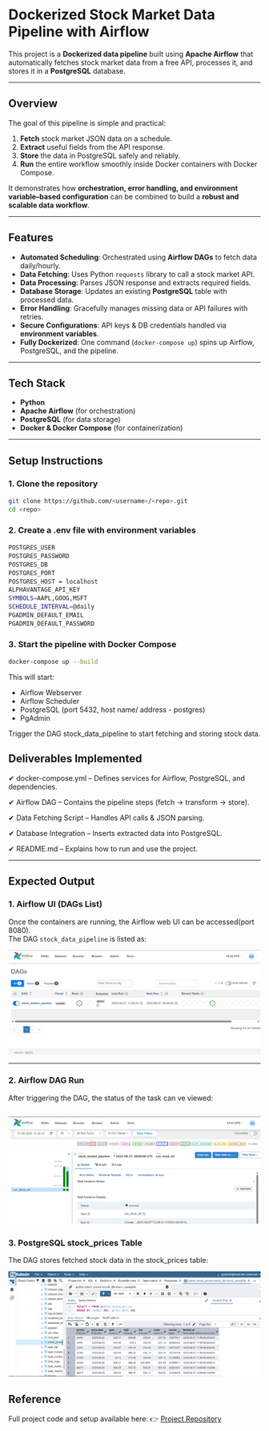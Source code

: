 # Dockerized Stock Market Data Pipeline with Airflow

This project is a **Dockerized data pipeline** built using **Apache Airflow** that automatically fetches stock market data from a free API, processes it, and stores it in a **PostgreSQL** database.  

---

## Overview  

The goal of this pipeline is simple and practical:  

1. **Fetch** stock market JSON data on a schedule.  
2. **Extract** useful fields from the API response.  
3. **Store** the data in PostgreSQL safely and reliably.  
4. **Run** the entire workflow smoothly inside Docker containers with Docker Compose.  

It demonstrates how **orchestration, error handling, and environment variable–based configuration** can be combined to build a **robust and scalable data workflow**.  

---

## Features  

- **Automated Scheduling**: Orchestrated using **Airflow DAGs** to fetch data daily/hourly.  
- **Data Fetching**: Uses Python `requests` library to call a stock market API.  
- **Data Processing**: Parses JSON response and extracts required fields.  
- **Database Storage**: Updates an existing **PostgreSQL** table with processed data.  
- **Error Handling**: Gracefully manages missing data or API failures with retries.  
- **Secure Configurations**: API keys & DB credentials handled via **environment variables**.  
- **Fully Dockerized**: One command (`docker-compose up`) spins up Airflow, PostgreSQL, and the pipeline.  

---

## Tech Stack  

- **Python**  
- **Apache Airflow** (for orchestration)  
- **PostgreSQL** (for data storage)  
- **Docker & Docker Compose** (for containerization)  

---

## Setup Instructions  

### 1️. Clone the repository  
```bash
git clone https://github.com/<username>/<repo>.git
cd <repo>
```

### 2️. Create a .env file with environment variables
```bash
POSTGRES_USER 
POSTGRES_PASSWORD  
POSTGRES_DB 
POSTGRES_PORT
POSTGRES_HOST = localhost
ALPHAVANTAGE_API_KEY 
SYMBOLS=AAPL,GOOG,MSFT  
SCHEDULE_INTERVAL=@daily  
PGADMIN_DEFAULT_EMAIL 
PGADMIN_DEFAULT_PASSWORD

```

### 3️. Start the pipeline with Docker Compose
```bash
docker-compose up --build
```
This will start:

- Airflow Webserver 
- Airflow Scheduler
- PostgreSQL (port 5432, host name/ address - postgres)
- PgAdmin 

Trigger the DAG stock_data_pipeline to start fetching and storing stock data.

## Deliverables Implemented
✔ docker-compose.yml – Defines services for Airflow, PostgreSQL, and dependencies.

✔ Airflow DAG – Contains the pipeline steps (fetch → transform → store).

✔ Data Fetching Script – Handles API calls & JSON parsing.

✔ Database Integration – Inserts extracted data into PostgreSQL.

✔ README.md – Explains how to run and use the project.

---
## Expected Output
### 1. Airflow UI (DAGs List)
Once the containers are running, the Airflow web UI can be accessed(port 8080).  
The DAG `stock_data_pipeline` is listed as:

![Airflow DAG List](docs/example1.png)

---

### 2. Airflow DAG Run
After triggering the DAG, the status of the task can ve viewed:  

![Airflow Graph View](docs/example2.png)
---

### 3. PostgreSQL stock_prices Table
The DAG stores fetched stock data in the stock_prices table:

![stock prices](docs/example3.png)

## Reference
Full project code and setup available here:
👉 [Project Repository](https://github.com/Pranathi-Chintarapu64/stock_market)
